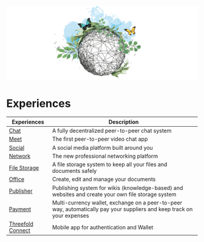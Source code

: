 ![](img/features.png)

# Experiences

| Experiences                                              | Description                                                                                     |
| ---------------------------------------------------- | ----------------------------------------------------------------------------------------------- |
| [Chat](twin_chat)                                         | A fully decentralized peer-to-peer chat system                                                        |
| [Meet](meet)                                         | The first peer-to-peer video chat app                                         |
| [Social](social_experience)                           | A social media platform built around you                                        |
| [Network](network_experience)                                     | The new professional networking platform                                                    |
| [File Storage](filestorage)                           | A file storage system to keep all your files and documents safely                                       |
| [Office](office)                                     | Create, edit and manage your documents                                                     |
| [Publisher](web_wiki_publisher)                               | Publishing system for wikis (knowledge-based) and websites and create your own file storage system                                         |
| [Payment](payment)                                   | Multi-currency wallet, exchange on a peer-to-peer way, automatically pay your suppliers and keep track on your expenses           |
| [Threefold Connect](threefold_connect)                                | Mobile app for authentication and Wallet                         |



<!--| [ThreeFold farmer management](threefold_farmer_mgmt) | Manage your threefold farm -->                                                                     

<!--| [Wallet](wallet)                                     | Wallet, multi currencym integrated P2P exchange                                                 |-->